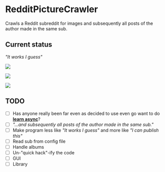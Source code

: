 # RedditPictureCrawler
Crawls a Reddit subreddit for images and subsequently all posts of the author made in the same sub.

## Current status
_"It works I guess"_

![](http://i.imgur.com/Pbu5GDa.png)

![](http://i.imgur.com/9FlvS8z.png)

![](http://i.imgur.com/HfdMm4F.png)

## TODO

* [ ] Has anyone really been far even as decided to use even go want to do [**learn async**](https://msdn.microsoft.com/en-us/library/hh191443.aspx)?
* [ ] _"...and subsequently all posts of the author made in the same sub."_
* [ ] Make program less like _"It works I guess"_ and more like _"I can publish this"_
 * [ ] Read sub from config file
 * [ ] Handle albums
 * [ ] Un-"quick hack"-ify the code
* [ ] GUI
* [ ] Library
